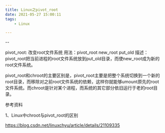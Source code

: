 ```yaml
---
title: Linux之pivot_root
date: 2021-05-27 15:00:11
tags:
	- Linux

---
```


--

pivot_root: 改变root文件系统
  用法：pivot_root new_root put_old
  描述：pivot_root把当前进程的root文件系统放到put_old目录，而使new_root成为新的root文件系统。

pivot_root和chroot的主要区别是，pivot_root主要是把整个系统切换到一个新的root目录，而移除对之前root文件系统的依赖，这样你就能够umount原先的root文件系统。而chroot是针对某个进程，而系统的其它部分依旧运行于老的root目录。

参考资料

1、Linux中chroot与pivot_root的区别

https://blog.csdn.net/linuxchyu/article/details/21109335